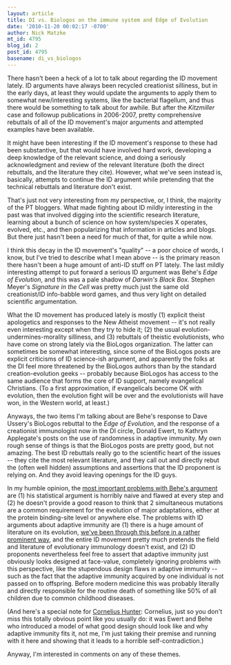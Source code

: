 ```yaml
---
layout: article
title: DI vs. Biologos on the immune system and Edge of Evolution
date: '2010-11-20 00:02:17 -0700'
author: Nick Matzke
mt_id: 4795
blog_id: 2
post_id: 4795
basename: di_vs_biologos
---
```

There hasn't been a heck of a lot to talk about regarding the ID movement lately.  ID arguments have always been recycled creationist silliness, but in the early days, at least they would update the arguments to apply them to somewhat new/interesting systems, like the bacterial flagellum, and thus there would be something to talk about for awhile.  But after the _Kitzmiller_ case and followup publications in 2006-2007, pretty comprehensive rebuttals of all of the ID movement's major arguments and attempted examples have been available.

It might have been interesting if the ID movement's response to these had been substantive, but that would have involved hard work, developing a deep knowledge of the relevant science, and doing a seriously acknowledgment and review of the relevant literature (both the direct rebuttals, and the literature they cite).  However, what we've seen instead is, basically, attempts to continue the ID argument while pretending that the technical rebuttals and literature don't exist. 

That's just not very interesting from my perspective, or, I think, the majority of the PT bloggers.  What made fighting about ID mildly interesting in the past was that involved digging into the scientific research literature, learning about a bunch of science on how system/species X operates, evolved, etc., and then popularizing that information in articles and blogs.  But there just hasn't been a need for much of that, for quite a while now.  

I think this decay in the ID movement's "quality" -- a poor choice of words, I know, but I've tried to describe what I mean above -- is the primary reason there hasn't been a huge amount of anti-ID stuff on PT lately.  The last mildly interesting attempt to put forward a serious ID argument was Behe's _Edge of Evolution_, and this was a pale shadow of _Darwin's Black Box_.  Stephen Meyer's _Signature in the Cell_ was pretty much just the same old creationist/ID info-babble word games, and thus very light on detailed scientific argumentation.

What the ID movement has produced lately is mostly (1) explicit theist apologetics and responses to the New Atheist movement -- it's not really even interesting except when they try to hide it; (2) the usual evolution-undermines-morality silliness, and (3) rebuttals of theistic evolutionists, who have come on strong lately via the BioLogos organization.  The latter can sometimes be somewhat interesting, since some of the BioLogos posts are explicit criticisms of ID science-ish argument, and apparently the folks at the DI feel more threatened by the BioLogos authors than by the standard creation-evolution geeks -- probably because BioLogos has access to the same audience that forms the core of ID support, namely evangelical Christians.  (To a first approximation, if evangelicals become OK with evolution, then the evolution fight will be over and the evolutionists will have won, in the Western world, at least.)

Anyways, the two items I'm talking about are Behe's response to Dave Ussery's BioLogos rebuttal to the _Edge of Evolution_, and the response of a creationist immunologist now in the DI circle, Donald Ewert, to Kathryn Applegate's posts on the use of randomness in adaptive immunity.  My own rough sense of things is that the BioLogos posts are pretty good, but not amazing. The best ID rebuttals really go to the scientific heart of the issues -- they cite the most relevant literature, and they call out and directly rebut the (often well hidden) assumptions and assertions that the ID proponent is relying on.  And they avoid leaving openings for the ID guys.

In my humble opinion, the [most important problems with Behe's argument](http://www.google.com/search?hl=en&amp;q=edge+of+creationism) are (1) his statistical argument is horribly naive and flawed at every step and (2) he doesn't provide a good reason to think that 2 simultaneous mutations are a common requirement for the evolution of major adaptations, either at the protein binding-site level or anywhere else.  The problems with ID arguments about adaptive immunity are (1) there is a huge amount of literature on its evolution, [we've been through this before in a rather prominent way](http://www.google.com/search?hl=en&amp;q=evolution+immune+system+matzke), and the entire ID movement pretty much pretends the field and literature of evolutionary immunology doesn't exist, and (2) ID proponents nevertheless feel free to assert that adaptive immunity just obviously looks designed at face-value, completely ignoring problems with this perspective, like the stupendous design flaws in adaptive immunity -- such as the fact that the adaptive immunity acquired by one individual is not passed on to offspring. Before modern medicine this was probably literally and directly responsible for the routine death of something like 50% of all children due to common childhood diseases.

(And here's a special note for [Cornelius Hunter](http://darwins-god.blogspot.com/): Cornelius, just so you don't miss this totally obvious point like you usually do: it was Ewert and Behe who introduced a model of what good design should look like and why adaptive immunity fits it, not me, I'm just taking their premise and running with it here and showing that it leads to a horrible self-contradiction.)

Anyway, I'm interested in comments on any of these themes.
